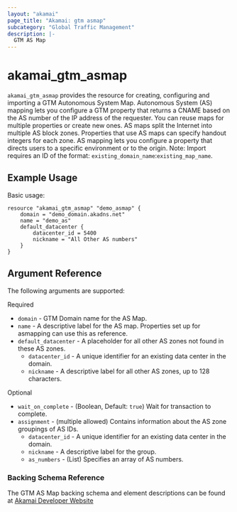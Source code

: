 ```yaml
---
layout: "akamai"
page_title: "Akamai: gtm asmap"
subcategory: "Global Traffic Management"  
description: |-
  GTM AS Map
---
```


# akamai_gtm_asmap

`akamai_gtm_asmap` provides the resource for creating, configuring and importing a GTM Autonomous System Map. Autonomous System (AS) mapping lets you configure a GTM property that returns a CNAME based on the AS number of the IP address of the requester. You can reuse maps for multiple properties or create new ones. AS maps split the Internet into multiple AS block zones. Properties that use AS maps can specify handout integers for each zone. AS mapping lets you configure a property that directs users to a specific environment or to the origin. Note: Import requires an ID of the format: `existing_domain_name`:`existing_map_name`.

## Example Usage

Basic usage:

```hcl
resource "akamai_gtm_asmap" "demo_asmap" {
    domain = "demo_domain.akadns.net"
    name = "demo_as"
    default_datacenter { 
        datacenter_id = 5400
        nickname = "All Other AS numbers"
    }
}
```

## Argument Reference

The following arguments are supported:

Required

* `domain` - GTM Domain name for the AS Map.
* `name` - A descriptive label for the AS map. Properties set up for asmapping can use this as reference.
* `default_datacenter` - A placeholder for all other AS zones not found in these AS zones.
  * `datacenter_id` - A unique identifier for an existing data center in the domain.
  * `nickname` - A descriptive label for all other AS zones, up to 128 characters.

Optional
 
* `wait_on_complete` - (Boolean, Default: `true`) Wait for transaction to complete.
* `assignment` - (multiple allowed) Contains information about the AS zone groupings of AS IDs.
  * `datacenter_id` - A unique identifier for an existing data center in the domain.
  * `nickname` - A descriptive label for the group.
  * `as_numbers` - (List) Specifies an array of AS numbers.

### Backing Schema Reference

The GTM AS Map backing schema and element descriptions can be found at [Akamai Developer Website](https://developer.akamai.com/api/web_performance/global_traffic_management/v1.html#asmap)

